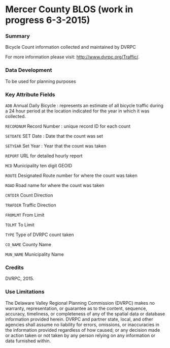 # Mercer County BLOS (work in progress 6-3-2015)

### Summary
Bicycle Count information collected and maintained by DVRPC 

For more information please visit: http://www.dvrpc.org/Traffic/.

### Data Development

To be used for planning purposes

### Key Attribute Fields
`ADB` Annual Daily Bicycle : represents an estimate of all bicycle traffic during a 24 hour period at the location indicated for the year in which it was collected. 

`RECORDNUM` Record Number : unique record ID for each count

`SETDATE` SET Date : Date that the count was set

`SETYEAR` Set Year : Year that the count was taken

`REPORT` URL for detailed hourly report

`MCD` Municipality ten digit GEOID 

`ROUTE` Designated Route number for where the count was taken

`ROAD` Road name for where the count was taken

`CNTDIR` Count Direction

`TRAFDIR` Traffic Direction

`FROMLMT` From Limit 

`TOLMT` To Limit

`TYPE` Type of DVRPC count taken

`CO_NAME` County Name 

`MUN_NAME` Municipality Name

### Credits
DVRPC, 2015.

### Use Limitations
The Delaware Valley Regional Planning Commission (DVRPC) makes no warranty, representation, or guarantee as to the content, sequence, accuracy, timeliness, or completeness of any of the spatial data or database information provided herein. DVRPC and partner state, local, and other agencies shall assume no liability for errors, omissions, or inaccuracies in the information provided regardless of how caused; or any decision made or action taken or not taken by any person relying on any information or data furnished within. 